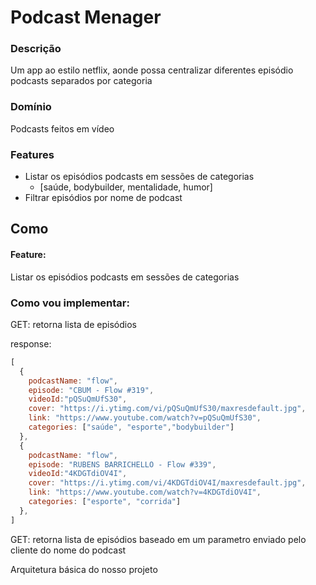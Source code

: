 # Podcast Menager

### Descrição

Um app ao estilo netflix, aonde possa centralizar diferentes episódio podcasts
separados por categoria

### Domínio

Podcasts feitos em vídeo

### Features

- Listar os episódios podcasts em sessões de categorias
  - [saúde, bodybuilder, mentalidade, humor]
- Filtrar episódios por nome de podcast

## Como

#### Feature:

Listar os episódios podcasts em sessões de categorias

### Como vou implementar:

GET: retorna lista de episódios

response:

```js
[
  {
    podcastName: "flow",
    episode: "CBUM - Flow #319",
    videoId:"pQSuQmUfS30",
    cover: "https://i.ytimg.com/vi/pQSuQmUfS30/maxresdefault.jpg",
    link: "https://www.youtube.com/watch?v=pQSuQmUfS30",
    categories: ["saúde", "esporte","bodybuilder"]
  },
  {
    podcastName: "flow",
    episode: "RUBENS BARRICHELLO - Flow #339",
    videoId:"4KDGTdiOV4I",
    cover: "https://i.ytimg.com/vi/4KDGTdiOV4I/maxresdefault.jpg",
    link: "https://www.youtube.com/watch?v=4KDGTdiOV4I",
    categories: ["esporte", "corrida"]
  },
]
```

GET: retorna lista de episódios baseado em um parametro enviado pelo cliente do nome do podcast


Arquitetura básica do nosso projeto